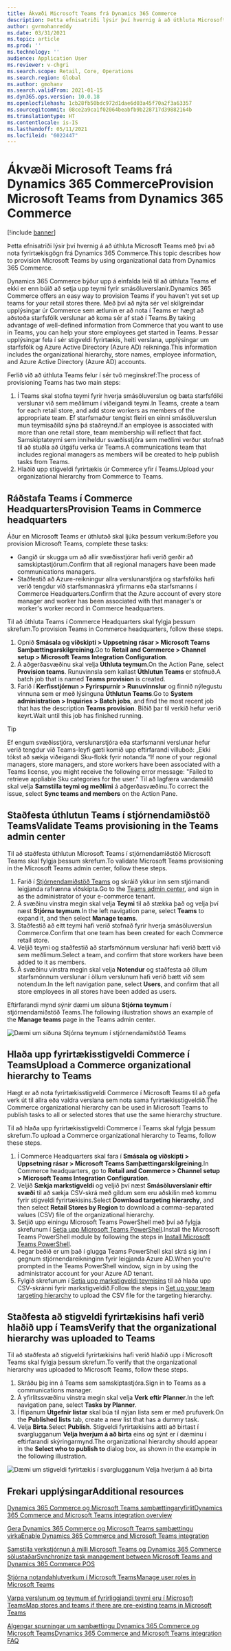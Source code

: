 ```yaml
---
title: Ákvæði Microsoft Teams frá Dynamics 365 Commerce
description: Þetta efnisatriði lýsir því hvernig á að úthluta Microsoft Teams með því að nota fyrirtækisgögn frá Dynamics 365 Commerce.
author: gvrmohanreddy
ms.date: 03/31/2021
ms.topic: article
ms.prod: ''
ms.technology: ''
audience: Application User
ms.reviewer: v-chgri
ms.search.scope: Retail, Core, Operations
ms.search.region: Global
ms.author: gmohanv
ms.search.validFrom: 2021-01-15
ms.dyn365.ops.version: 10.0.18
ms.openlocfilehash: 1cb28fb50bdc972d1dae6d03a45f70a2f3a63357
ms.sourcegitcommit: 08ce2a9ca1f02064beabfb9b228717d39882164b
ms.translationtype: HT
ms.contentlocale: is-IS
ms.lasthandoff: 05/11/2021
ms.locfileid: "6022447"
---
```

# <a name="provision-microsoft-teams-from-dynamics-365-commerce"></a><span data-ttu-id="47dab-103">Ákvæði Microsoft Teams frá Dynamics 365 Commerce</span><span class="sxs-lookup"><span data-stu-id="47dab-103">Provision Microsoft Teams from Dynamics 365 Commerce</span></span>

[!include [banner](includes/banner.md)]

<span data-ttu-id="47dab-104">Þetta efnisatriði lýsir því hvernig á að úthluta Microsoft Teams með því að nota fyrirtækisgögn frá Dynamics 365 Commerce.</span><span class="sxs-lookup"><span data-stu-id="47dab-104">This topic describes how to provision Microsoft Teams by using organizational data from Dynamics 365 Commerce.</span></span>

<span data-ttu-id="47dab-105">Dynamics 365 Commerce býður upp á einfalda leið til að úthluta Teams ef ekki er enn búið að setja upp teymi fyrir smásöluverslanir.</span><span class="sxs-lookup"><span data-stu-id="47dab-105">Dynamics 365 Commerce offers an easy way to provision Teams if you haven't yet set up teams for your retail stores there.</span></span> <span data-ttu-id="47dab-106">Með því að nýta sér vel skilgreindar upplýsingar úr Commerce sem ætlunin er að nota í Teams er hægt að aðstoða starfsfólk verslunar að koma sér af stað í Teams.</span><span class="sxs-lookup"><span data-stu-id="47dab-106">By taking advantage of well-defined information from Commerce that you want to use in Teams, you can help your store employees get started in Teams.</span></span> <span data-ttu-id="47dab-107">Þessar upplýsingar fela í sér stigveldi fyrirtækis, heiti verslana, upplýsingar um starfsfólk og Azure Active Directory (Azure AD) reikninga.</span><span class="sxs-lookup"><span data-stu-id="47dab-107">This information includes the organizational hierarchy, store names, employee information, and Azure Active Directory (Azure AD) accounts.</span></span> 

<span data-ttu-id="47dab-108">Ferlið við að úthluta Teams felur í sér tvö meginskref:</span><span class="sxs-lookup"><span data-stu-id="47dab-108">The process of provisioning Teams has two main steps:</span></span>

1. <span data-ttu-id="47dab-109">Í Teams skal stofna teymi fyrir hverja smásöluverslun og bæta starfsfólki verslunar við sem meðlimum í viðeigandi teymi.</span><span class="sxs-lookup"><span data-stu-id="47dab-109">In Teams, create a team for each retail store, and add store workers as members of the appropriate team.</span></span> <span data-ttu-id="47dab-110">Ef starfsmaður tengist fleiri en einni smásöluverslun mun teymisaðild sýna þá staðreynd.</span><span class="sxs-lookup"><span data-stu-id="47dab-110">If an employee is associated with more than one retail store, team membership will reflect that fact.</span></span> <span data-ttu-id="47dab-111">Samskiptateymi sem inniheldur svæðisstjóra sem meðlimi verður stofnað til að stuðla að útgáfu verka úr Teams.</span><span class="sxs-lookup"><span data-stu-id="47dab-111">A communications team that includes regional managers as members will be created to help publish tasks from Teams.</span></span>
1. <span data-ttu-id="47dab-112">Hlaðið upp stigveldi fyrirtækis úr Commerce yfir í Teams.</span><span class="sxs-lookup"><span data-stu-id="47dab-112">Upload your organizational hierarchy from Commerce to Teams.</span></span>

## <a name="provision-teams-in-commerce-headquarters"></a><span data-ttu-id="47dab-113">Ráðstafa Teams í Commerce Headquarters</span><span class="sxs-lookup"><span data-stu-id="47dab-113">Provision Teams in Commerce headquarters</span></span>

<span data-ttu-id="47dab-114">Áður en Microsoft Teams er úthlutað skal ljúka þessum verkum:</span><span class="sxs-lookup"><span data-stu-id="47dab-114">Before you provision Microsoft Teams, complete these tasks:</span></span>

- <span data-ttu-id="47dab-115">Gangið úr skugga um að allir svæðisstjórar hafi verið gerðir að samskiptastjórum.</span><span class="sxs-lookup"><span data-stu-id="47dab-115">Confirm that all regional managers have been made communications managers.</span></span>
- <span data-ttu-id="47dab-116">Staðfestið að Azure-reikningur allra verslunarstjóra og starfsfólks hafi verið tengdur við starfsmannaskrá yfirmanns eða starfsmanns í Commerce Headquarters.</span><span class="sxs-lookup"><span data-stu-id="47dab-116">Confirm that the Azure account of every store manager and worker has been associated with that manager's or worker's worker record in Commerce headquarters.</span></span>

<span data-ttu-id="47dab-117">Til að úthluta Teams í Commerce Headquarters skal fylgja þessum skrefum.</span><span class="sxs-lookup"><span data-stu-id="47dab-117">To provision Teams in Commerce headquarters, follow these steps.</span></span>

1. <span data-ttu-id="47dab-118">Opnið **Smásala og viðskipti \> Uppsetning rásar \> Microsoft Teams Samþættingarskilgreining**.</span><span class="sxs-lookup"><span data-stu-id="47dab-118">Go to **Retail and Commerce \> Channel setup \> Microsoft Teams Integration Configuration**.</span></span>
1. <span data-ttu-id="47dab-119">Á aðgerðasvæðinu skal velja **Úthluta teymum**.</span><span class="sxs-lookup"><span data-stu-id="47dab-119">On the Action Pane, select **Provision teams**.</span></span> <span data-ttu-id="47dab-120">Runuvinnsla sem kallast **Úthlutun Teams** er stofnuð.</span><span class="sxs-lookup"><span data-stu-id="47dab-120">A batch job that is named **Teams provision** is created.</span></span>
1. <span data-ttu-id="47dab-121">Farið í **Kerfisstjórnun \> Fyrirspurnir \> Runuvinnslur** og finnið nýlegustu vinnuna sem er með lýsinguna **Úthlutun Teams**.</span><span class="sxs-lookup"><span data-stu-id="47dab-121">Go to **System administration \> Inquiries \> Batch jobs**, and find the most recent job that has the description **Teams provision**.</span></span> <span data-ttu-id="47dab-122">Bíðið þar til verkið hefur verið keyrt.</span><span class="sxs-lookup"><span data-stu-id="47dab-122">Wait until this job has finished running.</span></span>

> [!TIP]
> <span data-ttu-id="47dab-123">Ef engum svæðisstjóra, verslunarstjóra eða starfsmanni verslunar hefur verið tengdur við Teams-leyfi gæti komið upp eftirfarandi villuboð: „Ekki tókst að sækja viðeigandi Sku-flokk fyrir notanda.“</span><span class="sxs-lookup"><span data-stu-id="47dab-123">If none of your regional managers, store managers, and store workers have been associated with a Teams license, you might receive the following error message: "Failed to retrieve appliable Sku categories for the user."</span></span> <span data-ttu-id="47dab-124">Til að lagfæra vandamálið skal velja **Samstilla teymi og meðlimi** á aðgerðasvæðinu.</span><span class="sxs-lookup"><span data-stu-id="47dab-124">To correct the issue, select **Sync teams and members** on the Action Pane.</span></span>

<!-- ![Dynamics 365 Commerce - Teams integration configuration](media/D365-Commerce-Microsoft-Teams-Configuration_with_disclaimer.png)-->

## <a name="validate-teams-provisioning-in-the-teams-admin-center"></a><span data-ttu-id="47dab-125">Staðfesta úthlutun Teams í stjórnendamiðstöð Teams</span><span class="sxs-lookup"><span data-stu-id="47dab-125">Validate Teams provisioning in the Teams admin center</span></span>

<span data-ttu-id="47dab-126">Til að staðfesta úthlutun Microsoft Teams í stjórnendamiðstöð Microsoft Teams skal fylgja þessum skrefum.</span><span class="sxs-lookup"><span data-stu-id="47dab-126">To validate Microsoft Teams provisioning in the Microsoft Teams admin center, follow these steps.</span></span>
    
1. <span data-ttu-id="47dab-127">Farið í [Stjórnendamiðstöð Teams](https://admin.teams.microsoft.com/) og skráið ykkur inn sem stjórnandi leigjanda rafrænna viðskipta.</span><span class="sxs-lookup"><span data-stu-id="47dab-127">Go to the [Teams admin center](https://admin.teams.microsoft.com/), and sign in as the administrator of your e-commerce tenant.</span></span>
1. <span data-ttu-id="47dab-128">Á svæðinu vinstra megin skal velja **Teymi** til að stækka það og velja því næst **Stjórna teymum**.</span><span class="sxs-lookup"><span data-stu-id="47dab-128">In the left navigation pane, select **Teams** to expand it, and then select **Manage teams**.</span></span>
1. <span data-ttu-id="47dab-129">Staðfestið að eitt teymi hafi verið stofnað fyrir hverja smásöluverslun Commerce.</span><span class="sxs-lookup"><span data-stu-id="47dab-129">Confirm that one team has been created for each Commerce retail store.</span></span>
1. <span data-ttu-id="47dab-130">Veljið teymi og staðfestið að starfsmönnum verslunar hafi verið bætt við sem meðlimum.</span><span class="sxs-lookup"><span data-stu-id="47dab-130">Select a team, and confirm that store workers have been added to it as members.</span></span>
1. <span data-ttu-id="47dab-131">Á svæðinu vinstra megin skal velja **Notendur** og staðfesta að öllum starfsmönnum verslunar í öllum verslunum hafi verið bætt við sem notendum.</span><span class="sxs-lookup"><span data-stu-id="47dab-131">In the left navigation pane, select **Users**, and confirm that all store employees in all stores have been added as users.</span></span>

<span data-ttu-id="47dab-132">Eftirfarandi mynd sýnir dæmi um síðuna **Stjórna teymum** í stjórnendamiðstöð Teams.</span><span class="sxs-lookup"><span data-stu-id="47dab-132">The following illustration shows an example of the **Manage teams** page in the Teams admin center.</span></span>

![Dæmi um síðuna Stjórna teymum í stjórnendamiðstöð Teams](media/Teams-FLW-Admin-Teams.png)

## <a name="upload-a-commerce-organizational-hierarchy-to-teams"></a><span data-ttu-id="47dab-134">Hlaða upp fyrirtækisstigveldi Commerce í Teams</span><span class="sxs-lookup"><span data-stu-id="47dab-134">Upload a Commerce organizational hierarchy to Teams</span></span>
    
<span data-ttu-id="47dab-135">Hægt er að nota fyrirtækisstigveldi Commerce í Microsoft Teams til að gefa verk út til allra eða valdra verslana sem nota sama fyrirtækisstigveldið.</span><span class="sxs-lookup"><span data-stu-id="47dab-135">The Commerce organizational hierarchy can be used in Microsoft Teams to publish tasks to all or selected stores that use the same hierarchy structure.</span></span>

<span data-ttu-id="47dab-136">Til að hlaða upp fyrirtækisstigveldi Commerce í Teams skal fylgja þessum skrefum.</span><span class="sxs-lookup"><span data-stu-id="47dab-136">To upload a Commerce organizational hierarchy to Teams, follow these steps.</span></span>
    
1. <span data-ttu-id="47dab-137">Í Commerce Headquarters skal fara í **Smásala og viðskipti \> Uppsetning rásar \> Microsoft Teams Samþættingarskilgreining**.</span><span class="sxs-lookup"><span data-stu-id="47dab-137">In Commerce headquarters, go to **Retail and Commerce \> Channel setup \> Microsoft Teams Integration Configuration**.</span></span>
1. <span data-ttu-id="47dab-138">Veljið **Sækja markstigveldi** og veljið því næst **Smásöluverslanir eftir svæði** til að sækja CSV-skrá með gildum sem eru aðskilin með kommu fyrir stigveldi fyrirtækisins.</span><span class="sxs-lookup"><span data-stu-id="47dab-138">Select **Download targeting hierarchy**, and then select **Retail Stores by Region** to download a comma-separated values (CSV) file of the organizational hierarchy.</span></span>
1. <span data-ttu-id="47dab-139">Setjið upp einingu Microsoft Teams PowerShell með því að fylgja skrefunum í [Setja upp Microsoft Teams PowerShell](/microsoftteams/teams-powershell-install).</span><span class="sxs-lookup"><span data-stu-id="47dab-139">Install the Microsoft Teams PowerShell module by following the steps in [Install Microsoft Teams PowerShell](/microsoftteams/teams-powershell-install).</span></span>
1. <span data-ttu-id="47dab-140">Þegar beðið er um það í glugga Teams PowerShell skal skrá sig inn í gegnum stjórnendareikninginn fyrir leigjanda Azure AD.</span><span class="sxs-lookup"><span data-stu-id="47dab-140">When you're prompted in the Teams PowerShell window, sign in by using the administrator account for your Azure AD tenant.</span></span>
1. <span data-ttu-id="47dab-141">Fylgið skrefunum í [Setja upp markstigveldi teymisins](/microsoftteams/set-up-your-team-hierarchy) til að hlaða upp CSV-skránni fyrir markstigveldið.</span><span class="sxs-lookup"><span data-stu-id="47dab-141">Follow the steps in [Set up your team targeting hierarchy](/microsoftteams/set-up-your-team-hierarchy) to upload the CSV file for the targeting hierarchy.</span></span>

## <a name="verify-that-the-organizational-hierarchy-was-uploaded-to-teams"></a><span data-ttu-id="47dab-142">Staðfesta að stigveldi fyrirtækisins hafi verið hlaðið upp í Teams</span><span class="sxs-lookup"><span data-stu-id="47dab-142">Verify that the organizational hierarchy was uploaded to Teams</span></span>

<span data-ttu-id="47dab-143">Til að staðfesta að stigveldi fyrirtækisins hafi verið hlaðið upp í Microsoft Teams skal fylgja þessum skrefum.</span><span class="sxs-lookup"><span data-stu-id="47dab-143">To verify that the organizational hierarchy was uploaded to Microsoft Teams, follow these steps.</span></span>

1. <span data-ttu-id="47dab-144">Skráðu þig inn á Teams sem samskiptastjóra.</span><span class="sxs-lookup"><span data-stu-id="47dab-144">Sign in to Teams as a communications manager.</span></span>
1. <span data-ttu-id="47dab-145">Á yfirlitssvæðinu vinstra megin skal velja **Verk eftir Planner**.</span><span class="sxs-lookup"><span data-stu-id="47dab-145">In the left navigation pane, select **Tasks by Planner**.</span></span>
1. <span data-ttu-id="47dab-146">Í flipanum **Útgefnir listar** skal búa til nýjan lista sem er með prufuverk.</span><span class="sxs-lookup"><span data-stu-id="47dab-146">On the **Published lists** tab, create a new list that has a dummy task.</span></span>
1. <span data-ttu-id="47dab-147">Velja **Birta**.</span><span class="sxs-lookup"><span data-stu-id="47dab-147">Select **Publish**.</span></span> <span data-ttu-id="47dab-148">Stigveldi fyrirtækisins ætti að birtast í svarglugganum **Velja hverjum á að birta** eins og sýnt er í dæminu í eftirfarandi skýringarmynd.</span><span class="sxs-lookup"><span data-stu-id="47dab-148">The organizational hierarchy should appear in the **Select who to publish to** dialog box, as shown in the example in the following illustration.</span></span>

![Dæmi um stigveldi fyrirtækis í svarglugganum Velja hverjum á að birta](media/Microsoft-teams-verify-org-hierarchy.png)

## <a name="additional-resources"></a><span data-ttu-id="47dab-150">Frekari upplýsingar</span><span class="sxs-lookup"><span data-stu-id="47dab-150">Additional resources</span></span>

[<span data-ttu-id="47dab-151">Dynamics 365 Commerce og Microsoft Teams samþættingaryfirlit</span><span class="sxs-lookup"><span data-stu-id="47dab-151">Dynamics 365 Commerce and Microsoft Teams integration overview</span></span>](commerce-teams-integration.md)

[<span data-ttu-id="47dab-152">Gera Dynamics 365 Commerce og Microsoft Teams samþættingu virka</span><span class="sxs-lookup"><span data-stu-id="47dab-152">Enable Dynamics 365 Commerce and Microsoft Teams integration</span></span>](enable-teams-integration.md)

[<span data-ttu-id="47dab-153">Samstilla verkstjórnun á milli Microsoft Teams og Dynamics 365 Commerce sölustaðar</span><span class="sxs-lookup"><span data-stu-id="47dab-153">Synchronize task management between Microsoft Teams and Dynamics 365 Commerce POS</span></span>](synchronize-tasks-teams-pos.md)

[<span data-ttu-id="47dab-154">Stjórna notandahlutverkum í Microsoft Teams</span><span class="sxs-lookup"><span data-stu-id="47dab-154">Manage user roles in Microsoft Teams</span></span>](manage-user-roles-teams.md)

[<span data-ttu-id="47dab-155">Varpa verslunum og teymum ef fyrirliggjandi teymi eru í Microsoft Teams</span><span class="sxs-lookup"><span data-stu-id="47dab-155">Map stores and teams if there are pre-existing teams in Microsoft Teams</span></span>](map-stores-existing-teams.md)

[<span data-ttu-id="47dab-156">Algengar spurningar um samþættingu Dynamics 365 Commerce og Microsoft Teams</span><span class="sxs-lookup"><span data-stu-id="47dab-156">Dynamics 365 Commerce and Microsoft Teams integration FAQ</span></span>](teams-integration-faq.md)